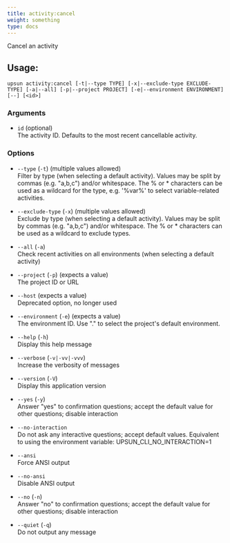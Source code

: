 ```yaml
---
title: activity:cancel
weight: something
type: docs
---
```



Cancel an activity

## Usage:

```
upsun activity:cancel [-t|--type TYPE] [-x|--exclude-type EXCLUDE-TYPE] [-a|--all] [-p|--project PROJECT] [-e|--environment ENVIRONMENT] [--] [<id>]
```

### Arguments

* `id` (optional)  
  The activity ID. Defaults to the most recent cancellable activity.

### Options

* `--type` (`-t`) (multiple values allowed)  
  Filter by type (when selecting a default activity).
Values may be split by commas (e.g. "a,b,c") and/or whitespace.
The % or * characters can be used as a wildcard for the type, e.g. '%var%' to select variable-related activities.

* `--exclude-type` (`-x`) (multiple values allowed)  
  Exclude by type (when selecting a default activity).
Values may be split by commas (e.g. "a,b,c") and/or whitespace.
The % or * characters can be used as a wildcard to exclude types.

* `--all` (`-a`)  
  Check recent activities on all environments (when selecting a default activity)

* `--project` (`-p`) (expects a value)  
  The project ID or URL

* `--host` (expects a value)  
  Deprecated option, no longer used

* `--environment` (`-e`) (expects a value)  
  The environment ID. Use "." to select the project's default environment.

* `--help` (`-h`)  
  Display this help message

* `--verbose` (`-v|-vv|-vvv`)  
  Increase the verbosity of messages

* `--version` (`-V`)  
  Display this application version

* `--yes` (`-y`)  
  Answer "yes" to confirmation questions; accept the default value for other questions; disable interaction

* `--no-interaction`  
  Do not ask any interactive questions; accept default values. Equivalent to using the environment variable: UPSUN_CLI_NO_INTERACTION=1

* `--ansi`  
  Force ANSI output

* `--no-ansi`  
  Disable ANSI output

* `--no` (`-n`)  
  Answer "no" to confirmation questions; accept the default value for other questions; disable interaction

* `--quiet` (`-q`)  
  Do not output any message


